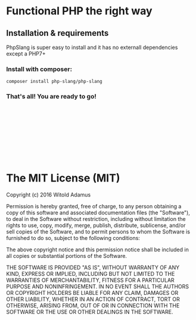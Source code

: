# Functional PHP the right way

## Installation & requirements

PhpSlang is super easy to install and it has no externall dependencies except a PHP7+

### Install with composer:

    composer install php-slang/php-slang

### That's all! You are ready to go!
<br>
<br>
<br>
<br>
<br>
<br>
<br>
<br>

# The MIT License (MIT)

Copyright (c) 2016 Witold Adamus

Permission is hereby granted, free of charge, to any person obtaining a copy of this software and associated documentation files (the "Software"), to deal in the Software without restriction, including without limitation the rights to use, copy, modify, merge, publish, distribute, sublicense, and/or sell copies of the Software, and to permit persons to whom the Software is furnished to do so, subject to the following conditions:

The above copyright notice and this permission notice shall be included in all copies or substantial portions of the Software.

THE SOFTWARE IS PROVIDED "AS IS", WITHOUT WARRANTY OF ANY KIND, EXPRESS OR IMPLIED, INCLUDING BUT NOT LIMITED TO THE WARRANTIES OF MERCHANTABILITY, FITNESS FOR A PARTICULAR PURPOSE AND NONINFRINGEMENT. IN NO EVENT SHALL THE AUTHORS OR COPYRIGHT HOLDERS BE LIABLE FOR ANY CLAIM, DAMAGES OR OTHER LIABILITY, WHETHER IN AN ACTION OF CONTRACT, TORT OR OTHERWISE, ARISING FROM, OUT OF OR IN CONNECTION WITH THE SOFTWARE OR THE USE OR OTHER DEALINGS IN THE SOFTWARE.